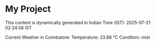 # My Project

This content is dynamically generated in Indian Time (IST): 2025-07-21 02:24:58 IST


Current Weather in Coimbatore:
Temperature: 23.88 °C
Condition: mist
